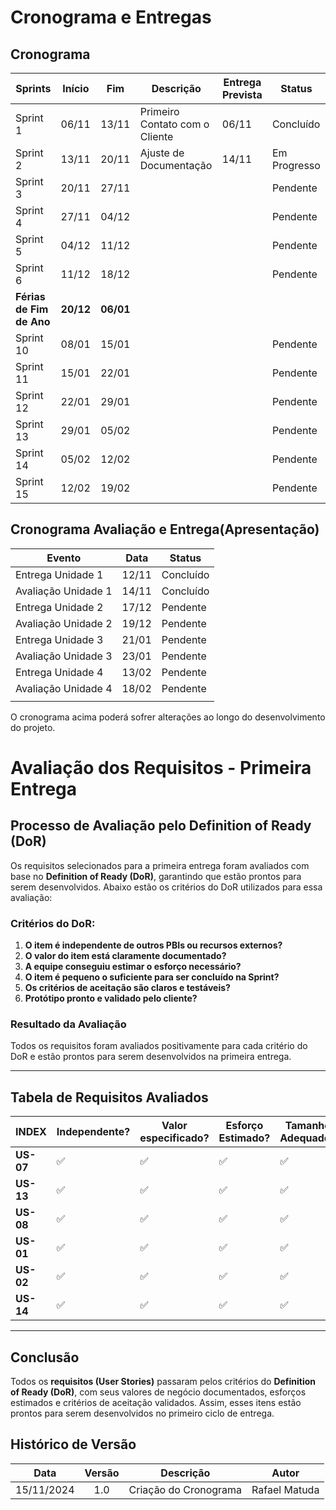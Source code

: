 # Cronograma e Entregas

## Cronograma

| Sprints              | Início          | Fim            | Descrição                          | Entrega Prevista              | Status        |
|----------------------|-----------------|----------------|------------------------------------|-------------------------|---------------|
| Sprint 1             | 06/11           | 13/11         | Primeiro Contato com o Cliente     | 06/11                   | Concluído     |
| Sprint 2             | 13/11           | 20/11         | Ajuste de Documentação             | 14/11                   | Em Progresso  |
| Sprint 3             | 20/11           | 27/11         |                                    |                         | Pendente      |
| Sprint 4             | 27/11           | 04/12         |                                    |                         | Pendente      |
| Sprint 5             | 04/12           | 11/12         |                                    |                         | Pendente      |
| Sprint 6             | 11/12           | 18/12         |                                    |                         | Pendente      |
| **Férias de Fim de Ano** | **20/12**        | **06/01**|               
| Sprint 10            | 08/01           | 15/01         |                                    |                         | Pendente      |
| Sprint 11            | 15/01           | 22/01         |                                    |                         | Pendente      |
| Sprint 12            | 22/01           | 29/01         |                                    |                         | Pendente      |
| Sprint 13            | 29/01           | 05/02         |                                    |                         | Pendente      |
| Sprint 14            | 05/02           | 12/02         |                                    |                         | Pendente      |
| Sprint 15            | 12/02           | 19/02         |                                    |                         | Pendente      |






## Cronograma Avaliação e Entrega(Apresentação)

| Evento                | Data            | Status                                |
|-----------------------|-----------------|---------------------------------------|
|Entrega Unidade 1      | 12/11           |Concluído                              |
|Avaliação Unidade 1    | 14/11           |Concluído                              |
|Entrega Unidade 2      | 17/12           |Pendente                               |
|Avaliação Unidade 2    | 19/12           |Pendente                               |
|Entrega Unidade 3      | 21/01           |Pendente                               |
|Avaliação Unidade 3    | 23/01           |Pendente                               |
|Entrega Unidade 4      | 13/02           |Pendente                               |
|Avaliação Unidade 4    | 18/02           |Pendente                               |
|                       |                 |                                       | 

O cronograma acima poderá sofrer alterações ao longo do desenvolvimento do projeto.

# Avaliação dos Requisitos - Primeira Entrega

## Processo de Avaliação pelo Definition of Ready (DoR)

Os requisitos selecionados para a primeira entrega foram avaliados com base no **Definition of Ready (DoR)**, garantindo que estão prontos para serem desenvolvidos. Abaixo estão os critérios do DoR utilizados para essa avaliação:

### Critérios do DoR:
1. **O item é independente de outros PBIs ou recursos externos?**
2. **O valor do item está claramente documentado?**
3. **A equipe conseguiu estimar o esforço necessário?**
4. **O item é pequeno o suficiente para ser concluído na Sprint?**
5. **Os critérios de aceitação são claros e testáveis?**
6. **Protótipo pronto e validado pelo cliente?**

### Resultado da Avaliação

Todos os requisitos foram avaliados positivamente para cada critério do DoR e estão prontos para serem desenvolvidos na primeira entrega.

---

## Tabela de Requisitos Avaliados

| **INDEX** | **Independente?** | **Valor especificado?** | **Esforço Estimado?** | **Tamanho Adequado?** | **Critérios Claros?** | **Protótipo Validado?** | **Status** |
|-----------|-------------------|-------------------------|-----------------------|-----------------------|-----------------------|-------------------------|-----------|
| **US-07** | ✅                 | ✅                       | ✅                     | ✅                     | ✅                     |                        | pendente    |
| **US-13** | ✅                 | ✅                       | ✅                     | ✅                     |                      |                       | pendente    |
| **US-08** | ✅                 | ✅                       | ✅                     | ✅                     | ✅                     |                       | pendente    |
| **US-01** | ✅                 | ✅                       | ✅                     | ✅                     | ✅                     |                        | pendente    |
| **US-02** | ✅                 | ✅                       | ✅                     | ✅                     | ✅                     |                        | pendente    |
| **US-14** | ✅                 | ✅                       | ✅                     | ✅                     |                      |                        | Pendente     |

---

## Conclusão

Todos os **requisitos (User Stories)** passaram pelos critérios do **Definition of Ready (DoR)**, com seus valores de negócio documentados, esforços estimados e critérios de aceitação validados. Assim, esses itens estão prontos para serem desenvolvidos no primeiro ciclo de entrega.


##  Histórico de Versão

| **Data** | **Versão** | **Descrição** | **Autor** |
| :--------: | :--------: | :--------:  | :--------: | 
|      15/11/2024      |      1.0      |      Criação do Cronograma       |     Rafael Matuda    |
